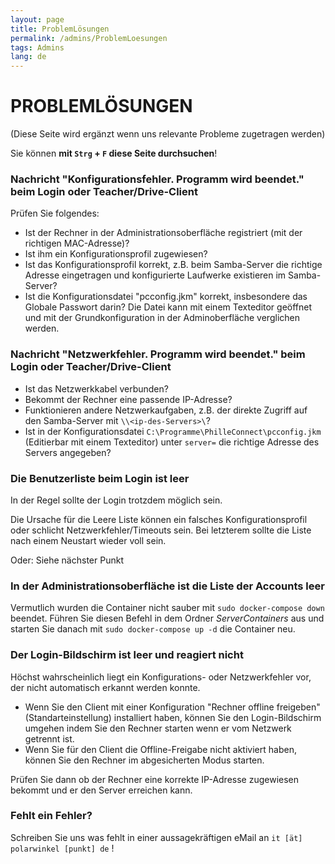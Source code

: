 ```yaml
---
layout: page
title: ProblemLösungen
permalink: /admins/ProblemLoesungen
tags: Admins
lang: de
---
```


# **PROBLEM**LÖSUNGEN

(Diese Seite wird ergänzt wenn uns relevante Probleme zugetragen werden)

Sie können **mit `Strg` + `F` diese Seite durchsuchen**!

### Nachricht "**Konfigurationsfehler. Programm wird beendet.**" beim Login oder Teacher/Drive-Client
Prüfen Sie folgendes:
* Ist der Rechner in der Administrationsoberfläche registriert (mit der richtigen MAC-Adresse)?
* Ist ihm ein Konfigurationsprofil zugewiesen?
* Ist das Konfigurationsprofil korrekt, z.B. beim Samba-Server die richtige Adresse eingetragen und konfigurierte Laufwerke existieren im Samba-Server?
* Ist die Konfigurationsdatei "pcconfig.jkm" korrekt, insbesondere das Globale Passwort darin? Die Datei kann mit einem Texteditor geöffnet und mit der Grundkonfiguration in der Adminoberfläche verglichen werden.

### Nachricht "**Netzwerkfehler. Programm wird beendet.**" beim Login oder Teacher/Drive-Client
* Ist das Netzwerkkabel verbunden?
* Bekommt der Rechner eine passende IP-Adresse?
* Funktionieren andere Netzwerkaufgaben, z.B. der direkte Zugriff auf den Samba-Server mit `\\<ip-des-Servers>\`?
* Ist in der Konfigurationsdatei `C:\Programme\PhilleConnect\pcconfig.jkm` (Editierbar mit einem Texteditor) unter `server=` die richtige Adresse des Servers angegeben?

### Die **Benutzerliste beim Login ist leer**
In der Regel sollte der Login trotzdem möglich sein.

Die Ursache für die Leere Liste können ein falsches Konfigurationsprofil oder schlicht Netzwerkfehler/Timeouts sein. Bei letzterem sollte die Liste nach einem Neustart wieder voll sein.

Oder: Siehe nächster Punkt

### In der Administrationsoberfläche ist die **Liste der Accounts leer**

Vermutlich wurden die Container nicht sauber mit `sudo docker-compose down` beendet. Führen Sie diesen Befehl in dem Ordner _ServerContainers_ aus und starten Sie danach mit `sudo docker-compose up -d` die Container neu.

### Der **Login-Bildschirm ist leer und reagiert nicht**
Höchst wahrscheinlich liegt ein Konfigurations- oder Netzwerkfehler vor, der nicht automatisch erkannt werden konnte.

* Wenn Sie den Client mit einer Konfiguration "Rechner offline freigeben" (Standarteinstellung) installiert haben, können Sie den Login-Bildschirm umgehen indem Sie den Rechner starten wenn er vom Netzwerk getrennt ist.
* Wenn Sie für den Client die Offline-Freigabe nicht aktiviert haben, können Sie den Rechner im abgesicherten Modus starten.

Prüfen Sie dann ob der Rechner eine korrekte IP-Adresse zugewiesen bekommt und er den Server erreichen kann.

### Fehlt ein Fehler?

Schreiben Sie uns was fehlt in einer aussagekräftigen eMail an `it [ät] polarwinkel [punkt] de` !
